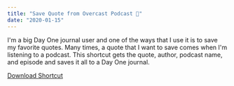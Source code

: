 ```yaml
---
title: "Save Quote from Overcast Podcast 📱"
date: "2020-01-15"
---
```


I'm a big Day One journal user and one of the ways that I use it is to save my favorite quotes. Many times, a quote that I want to save comes when I'm listening to a podcast. This shortcut gets the quote, author, podcast name, and episode and saves it all to a Day One journal.

<a class="btn btn-outline-dark" href="https://www.icloud.com/shortcuts/de8dd62595ea4ffcb721ff168fadd626" target="_blank" rel="nofollow noopener noreferrer">Download Shortcut</a>